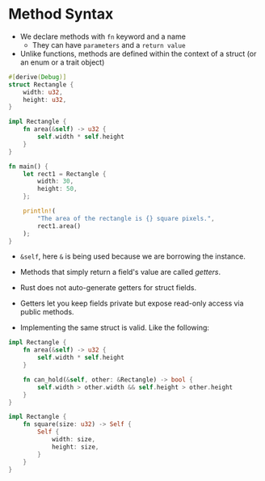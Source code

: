 # Method Syntax

- We declare methods with `fn` keyword and a name
    - They can have `parameters` and a `return value`
- Unlike functions, methods are defined within the context of a struct (or an enum or a trait object)

```rust
#[derive(Debug)]
struct Rectangle {
    width: u32,
    height: u32,
}

impl Rectangle {
    fn area(&self) -> u32 {
        self.width * self.height
    }
}

fn main() {
    let rect1 = Rectangle {
        width: 30,
        height: 50,
    };

    println!(
        "The area of the rectangle is {} square pixels.",
        rect1.area()
    );
}
```

- `&self`, here `&` is being used because we are borrowing the instance.

- Methods that simply return a field's value are called *getters*.
- Rust does not auto-generate getters for struct fields.
- Getters let you keep fields private but expose read-only access via public methods.

- Implementing the same struct is valid. Like the following:
```rust
impl Rectangle {
    fn area(&self) -> u32 {
        self.width * self.height
    }

    fn can_hold(&self, other: &Rectangle) -> bool {
        self.width > other.width && self.height > other.height
    }
}

impl Rectangle {
    fn square(size: u32) -> Self {
        Self {
            width: size,
            height: size,
        }
    }
}
```

